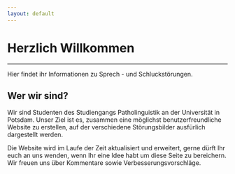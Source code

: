 ```yaml
---
layout: default
---
```


# Herzlich Willkommen

----------------

Hier findet ihr Informationen zu Sprech - und Schluckstörungen. 

## Wer wir sind?

Wir sind Studenten des Studiengangs Patholinguistik an der Universität in Potsdam. Unser Ziel ist es, zusammen eine möglichst benutzerfreundliche Website zu erstellen, auf der verschiedene Störungsbilder ausfürlich dargestellt werden. 

Die Website wird im Laufe der Zeit aktualisiert und erweitert, gerne dürft Ihr euch an uns wenden, wenn Ihr eine Idee habt um diese Seite zu bereichern. Wir freuen uns über Kommentare sowie Verbesserungsvorschläge.
